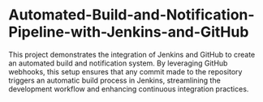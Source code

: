 # Automated-Build-and-Notification-Pipeline-with-Jenkins-and-GitHub
This project demonstrates the integration of Jenkins and GitHub to create an automated build and notification system. By leveraging GitHub webhooks, this setup ensures that any commit made to the repository triggers an automatic build process in Jenkins, streamlining the development workflow and enhancing continuous integration practices.
